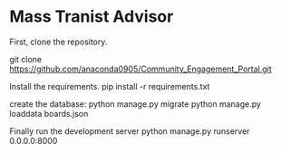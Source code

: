 # Mass Tranist Advisor

First, clone the repository.

git clone https://github.com/anaconda0905/Community_Engagement_Portal.git

Install the requirements.
pip install -r requirements.txt

create the database:
python manage.py migrate
python manage.py loaddata boards.json

Finally run the development server
python manage.py runserver 0.0.0.0:8000
